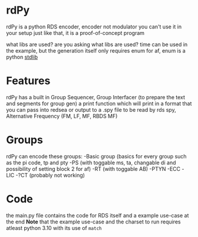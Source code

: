 # rdPy
rdPy is a python RDS encoder, encoder not modulator you can't use it in your setup just like that, it is a proof-of-concept program

what libs are used? are you asking what libs are used? time can be used in the example, but the generation itself only requires enum for af, enum is a python [stdlib](https://docs.python.org/3/library/enum.html)
# Features
rdPy has a built in Group Sequencer, Group Interfacer (to prepare the text and segments for group gen) a print function which will print in a format that you can pass into redsea or output to a .spy file to be read by rds spy, Alternative Frequency (FM, LF, MF, RBDS MF)
# Groups
rdPy can encode these groups:
  -Basic group (basics for every group such as the pi code, tp and pty
  -PS (with toggable ms, ta, changable di and possibility of setting block 2 for af)
  -RT (with toggable AB)
  -PTYN
  -ECC
  -LIC
  -?CT (probably not working)
# Code
the main.py file contains the code for RDS itself and a example use-case at the end
**Note** that the example use-case and the charset to run requires atleast python 3.10 with its use of `match`
